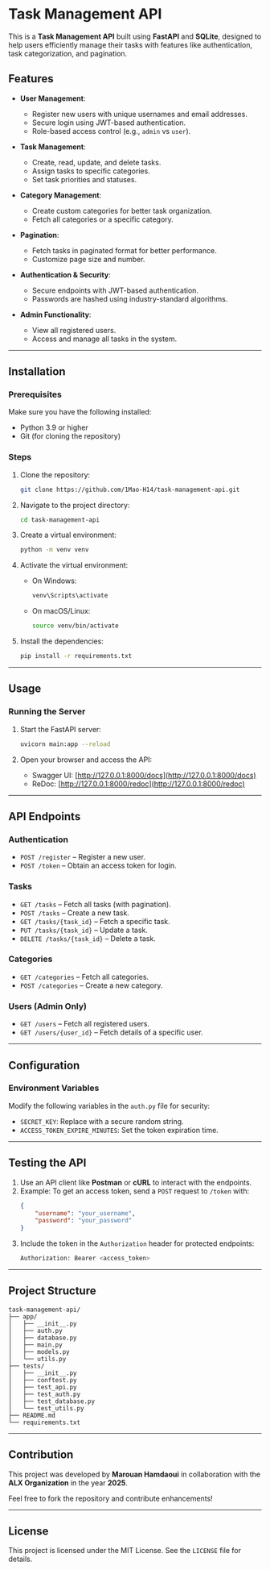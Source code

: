 # Task Management API

This is a **Task Management API** built using **FastAPI** and **SQLite**, designed to help users efficiently manage their tasks with features like authentication, task categorization, and pagination.

## Features

- **User Management**:
  - Register new users with unique usernames and email addresses.
  - Secure login using JWT-based authentication.
  - Role-based access control (e.g., `admin` vs `user`).
  
- **Task Management**:
  - Create, read, update, and delete tasks.
  - Assign tasks to specific categories.
  - Set task priorities and statuses.

- **Category Management**:
  - Create custom categories for better task organization.
  - Fetch all categories or a specific category.

- **Pagination**:
  - Fetch tasks in paginated format for better performance.
  - Customize page size and number.

- **Authentication & Security**:
  - Secure endpoints with JWT-based authentication.
  - Passwords are hashed using industry-standard algorithms.

- **Admin Functionality**:
  - View all registered users.
  - Access and manage all tasks in the system.

---

## Installation

### Prerequisites
Make sure you have the following installed:
- Python 3.9 or higher
- Git (for cloning the repository)

### Steps

1. Clone the repository:
   ```bash
   git clone https://github.com/1Mao-H14/task-management-api.git
   ```

2. Navigate to the project directory:
   ```bash
   cd task-management-api
   ```

3. Create a virtual environment:
   ```bash
   python -m venv venv
   ```

4. Activate the virtual environment:
   - On Windows:
     ```bash
     venv\Scripts\activate
     ```
   - On macOS/Linux:
     ```bash
     source venv/bin/activate
     ```

5. Install the dependencies:
   ```bash
   pip install -r requirements.txt
   ```

---

## Usage

### Running the Server

1. Start the FastAPI server:
   ```bash
   uvicorn main:app --reload
   ```

2. Open your browser and access the API:
   - Swagger UI: [http://127.0.0.1:8000/docs](http://127.0.0.1:8000/docs)
   - ReDoc: [http://127.0.0.1:8000/redoc](http://127.0.0.1:8000/redoc)

---

## API Endpoints

### Authentication
- `POST /register` – Register a new user.
- `POST /token` – Obtain an access token for login.

### Tasks
- `GET /tasks` – Fetch all tasks (with pagination).
- `POST /tasks` – Create a new task.
- `GET /tasks/{task_id}` – Fetch a specific task.
- `PUT /tasks/{task_id}` – Update a task.
- `DELETE /tasks/{task_id}` – Delete a task.

### Categories
- `GET /categories` – Fetch all categories.
- `POST /categories` – Create a new category.

### Users (Admin Only)
- `GET /users` – Fetch all registered users.
- `GET /users/{user_id}` – Fetch details of a specific user.

---

## Configuration

### Environment Variables
Modify the following variables in the `auth.py` file for security:
- `SECRET_KEY`: Replace with a secure random string.
- `ACCESS_TOKEN_EXPIRE_MINUTES`: Set the token expiration time.

---

## Testing the API

1. Use an API client like **Postman** or **cURL** to interact with the endpoints.
2. Example: To get an access token, send a `POST` request to `/token` with:
   ```json
   {
       "username": "your_username",
       "password": "your_password"
   }
   ```
3. Include the token in the `Authorization` header for protected endpoints:
   ```bash
   Authorization: Bearer <access_token>
   ```

---

## Project Structure

```
task-management-api/
├── app/
│   ├── __init__.py
│   ├── auth.py
│   ├── database.py
│   ├── main.py
│   ├── models.py
│   └── utils.py
├── tests/
│   ├── __init__.py
│   ├── conftest.py
│   ├── test_api.py
│   ├── test_auth.py
│   ├── test_database.py
│   └── test_utils.py
├── README.md
└── requirements.txt
```

---

## Contribution

This project was developed by **Marouan Hamdaoui** in collaboration with the **ALX Organization** in the year **2025**.

Feel free to fork the repository and contribute enhancements!

---

## License

This project is licensed under the MIT License. See the `LICENSE` file for details.


    
